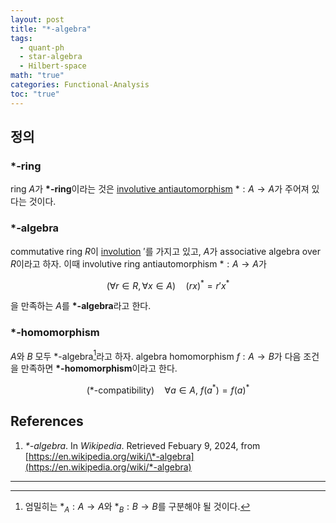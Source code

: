 ```yaml
---
layout: post
title: "*-algebra"
tags:
  - quant-ph
  - star-algebra
  - Hilbert-space
math: "true"
categories: Functional-Analysis
toc: "true"
---
```

## 정의

### ${ \ast }$-ring

ring ${ A }$가 **${ \ast }$-ring**이라는 것은 [involutive antiautomorphism](https://paraconsistent.github.io/category-theory/2024/02/09/antihomomorphism.html) ${ \ast:A \to A }$가 주어져 있다는 것이다.

### ${ \ast }$-algebra

commutative ring ${ R }$이 [involution](https://paraconsistent.github.io/category-theory/2024/02/09/antihomomorphism.html#involutive-automorphism) ${ ' }$를 가지고 있고, ${ A }$가 associative algebra over ${ R }$이라고 하자. 이때 involutive ring antiautomorphism ${ \ast:A \to A }$가

$$ (\forall r \in R,\forall x \in A) \quad \left( rx \right)^{\ast} = r'x^{\ast} $$

을 만족하는 ${ A }$를 **${ \ast }$-algebra**라고 한다.

### ${ \ast }$-homomorphism

${ A }$와 ${ B }$ 모두 ${ \ast }$-algebra[^1]라고 하자. algebra homomorphism ${ f:A \to B }$가 다음 조건을 만족하면 **${ \ast }$-homomorphism**이라고 한다.

$$ (\ast\mbox{-compatibility}) \quad  \forall  a \in A, \ f(a^{\ast})=f(a)^{\ast} $$

## References

1. *\*-algebra*. In *Wikipedia*. Retrieved Febuary 9, 2024, from [https://en.wikipedia.org/wiki/\*-algebra](https://en.wikipedia.org/wiki/*-algebra)

---
[^1]: 엄밀히는 ${ *_{A}:A \to A}$와 ${ \ast_{B}: B\to B }$를 구분해야 될 것이다.
